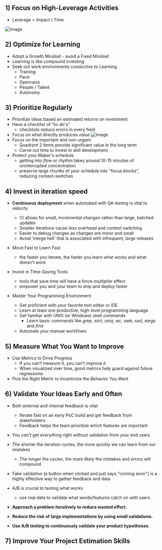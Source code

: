 ## 1) Focus on High-Leverage Activities
- Leverage = Impact / Time
  
![image](https://github.com/peterkwkwan/Programming_Theory/assets/37263010/2bd3718a-1539-4940-96f5-8cf22454cba3)

## 2) Optimize for Learning
- Adopt a Growth Mindset - avoid a Fixed Mindset
- Learning is like compound investing
- Seek out work environments conductive to Learning
  - Training
  - Pace
  - Openness
  - People / Talent
  - Autonomy

## 3) Prioritize Regularly
- Prioritize ideas based on estimated returns on investment
- Have a checklist of "to-do's"
  - checklists reduce errors in every field
- Focus on what directly produces *value*
![image](https://github.com/peterkwkwan/Programming_Theory/assets/37263010/8cf9dca5-1456-48b6-b0fb-02050ad05a86)
- Focus on the important and non-urgent
  - Quadrant 2 items provide significant value in the long term
  - Carve out time to invest in skill development
- Protect your Maker's schedule
  - getting into *flow* or *rhythm* takes around 10-15 minutes of uninterrupted concentration
  - preserve large chunks of your schedule into "focus blocks", reducing context-switches

## 4) Invest in iteration speed
- **Continuous deployment** when automated with QA testing is vital to velocity
  - CI allows for small, incremental changes rather than large, batched updates
  - Smaller iterations cause less overhead and context switching
  - Easier to debug changes as changes are minor and small
  - Avoid 'merge hell' that is associated with infrequent, large releases
 
- Move Fast to Learn Fast
  - the faster you iterate, the faster you learn what works and what doesn't work

- Invest in Time-Saving Tools
  - tools that save time will have a force-multiplier effect
  - empower you and your team to ship and deploy faster
 
- Master Your Programming Environment
  - Get proficient with your favorite text editor or IDE
  - Learn at least one productive, high-level programming language
  - Get familiar with UNIX (or Windows) shell commands
    - Learn basic commands like _grep_, _sort_, _uniq_, _wc_, _awk_, _sed_, _xargs_ and _find_
  - Automate your manual workflows
 

## 5) Measure What You Want to Improve
- Use Metrics to Drive Progress
  - If you can’t measure it, you can’t improve it
  - When visualized over time, good metrics help guard against future regressions
- Pick the Right Metric to Incentivize the Behavior You Want

## 6) Validate Your Ideas Early and Often
- Both external and internal feedback is vital
  - Iterate fast on an early PoC build and get feedback from stakeholders
  - Feedback helps the team prioritize which features are important
- You *can't* get everything right without validation from your end users
- The shorter the iteration cycles, the more quickly we can learn from our mistakes
  - The longer the cycles, the more likely the mistakes and errors will compound
- Fake validation (a button when clicked and just says "coming soon") is a highly effective way to gather feedback and data
- A/B is crucial to testing what works
  - use real data to validate what words/features catch on with users
 
- **Approach a problem iteratively to reduce wasted effort.**
- **Reduce the risk of large implementations by using small validations.**
- **Use A/B testing to continuously validate your product hypotheses.**

## 7) Improve Your Project Estimation Skills


